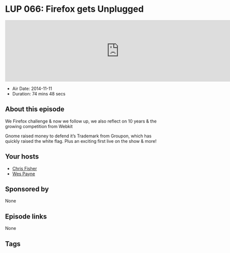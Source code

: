 # LUP 066: Firefox gets Unplugged

<iframe src="https://player.fireside.fm/v2/RUkczH-V+jBa5SlLQ?theme=dark" width="740" height="200" frameborder="0" scrolling="no"></iframe>

* Air Date: 2014-11-11
* Duration: 74 mins 48 secs

## About this episode

We Firefox challenge & now we follow up, we also reflect on 10 years & the growing competition from Webkit

Gnome raised money to defend it’s Trademark from Groupon, which has quickly raised the white flag.  Plus an exciting first live on the show & more!

## Your hosts
* [Chris Fisher](https://linuxunplugged.com/hosts/chrislas)
* [Wes Payne](https://linuxunplugged.com/hosts/wes)

## Sponsored by

None



## Episode links

None



## Tags

